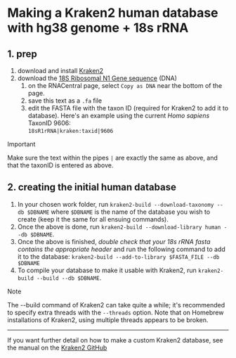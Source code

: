 # Making a Kraken2 human database with hg38 genome + 18s rRNA

## 1. prep
1. download and install [Kraken2](https://github.com/DerrickWood/kraken2)
2. download the [18S Ribosomal N1 Gene sequence](https://rnacentral.org/rna/URS0000726FAB/9606) (DNA)  
    1. on the RNACentral page, select `Copy as DNA` near the bottom of the page.
    2. save this text as a `.fa` file
    3. edit the FASTA file with the taxon ID (required for Kraken2 to add it to database). Here's an example using the current *Homo sapiens* TaxonID 9606:  
    `18sR1rRNA|kraken:taxid|9606`  

>[!IMPORTANT]
>Make sure the text within the pipes `|` are exactly the same as above, and that the taxonID is entered as above.

## 2. creating the initial human database

1. In your chosen work folder, run `kraken2-build --download-taxonomy --db $DBNAME` where `$DBNAME` is the name of the database you wish to create (keep it the same for all ensuing commands).
2. Once the above is done, run `kraken2-build --download-library human --db $DBNAME`.
3. Once the above is finished, *double check that your 18s rRNA fasta contains the appropriate header* and run the following command to add it to the database: `kraken2-build --add-to-library $FASTA_FILE --db $DBNAME`
4. To compile your database to make it usable with Kraken2, run `kraken2-build --build --db $DBNAME`. 

>[!NOTE]
>The --build command of Kraken2 can take quite a while; it's recommended to specify extra threads with the `--threads` option. Note that on Homebrew installations of Kraken2, using multiple threads appears to be broken.

---
If you want further detail on how to make a custom Kraken2 database, see the manual on the [Kraken2 GitHub](https://github.com/DerrickWood/kraken2)
